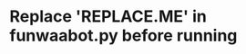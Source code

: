 Replace 'REPLACE.ME' in funwaabot.py before running
===================================================
